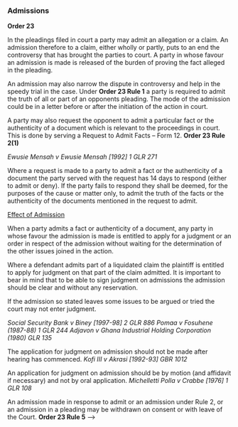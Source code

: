 
### Admissions 

**Order 23**  

In the pleadings filed in court a party may admit an allegation or a claim. An admission therefore to a claim, either wholly or partly, puts to an end the controversy that has brought the parties to court. A party in whose favour an admission is made is released of the burden of proving the fact alleged in the pleading. 

An admission may also narrow the dispute in controversy and help in the speedy trial in the case. Under **Order 23 Rule 1** a party is required to admit the truth of all or part of an opponents pleading. The mode of the admission could be in a letter before or after the initiation of the action in court. 

A party may also request the opponent to admit a particular fact or the authenticity of a document which is relevant to the proceedings in court. This is done by serving a Request to Admit Facts – Form 12. **Order 23 Rule 2(1)**

*Ewusie Mensah v Ewusie Mensah [1992] 1 GLR 271*

Where a request is made to a party to admit a fact or the authenticity of a document the party served with the request has 14 days to respond (either to admit or deny). If the party fails to respond they shall be deemed, for the purposes of the cause or matter only, to admit the truth of the facts or the authenticity of the documents mentioned in the request  to admit. 

<u>Effect of Admission</u>

When a party admits a fact or authenticity of a document, any party in whose favour the admission is made is entitled to apply for a judgment or an order in respect of the admission without waiting for the determination of the other issues joined in the action. 

Where a defendant admits part of a liquidated claim the plaintiff is entitled to apply for judgment on that part of the claim admitted. It is important to bear in mind that to be able to sign judgment on admissions the admission should be clear and without any reservation. 

If the admission so stated leaves some issues to be argued or tried the court may not enter judgment. 

*Social Security Bank v Biney [1997-98] 2 GLR 886* 
*Pomaa v Fosuhene (1987-88) 1 GLR 244* 
*Adjavon v Ghana Industrial Holding Corporation (1980) GLR 135*

The application for judgment on admission should not be made after hearing has commenced. *Kofi III v Akrasi [1992-93] GBR 1012*

An application for judgment on admission should be by motion (and affidavit if necessary) and not by oral application. *Michelletti Polla v Crabbe [1976] 1 GLR 108*

An admission made in response to admit or an admission under Rule 2, or an admission in a pleading may be withdrawn on consent or with leave of the Court. **Order 23 Rule 5**
 -->

